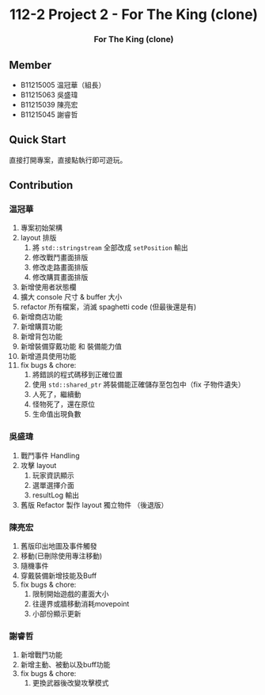 <div align="center">

# 112-2 Project 2 - For The King (clone)

### For The King (clone)

</div>


## Member
* B11215005 温冠華（組長）
* B11215063 吳盛瑋
* B11215039 陳亮宏
* B11215045 謝睿哲

## Quick Start
直接打開專案，直接點執行即可遊玩。

## Contribution

### 温冠華
1. 專案初始架構
2. layout 排版
    1. 將 `std::stringstream` 全部改成 `setPosition` 輸出
    2. 修改戰鬥畫面排版
    3. 修改走路畫面排版
    4. 修改購買畫面排版
3. 新增使用者狀態欄
4. 擴大 console 尺寸 & buffer 大小
5. refactor 所有檔案，消滅 spaghetti code (但最後還是有)
6. 新增商店功能
7. 新增購買功能
8. 新增背包功能
9. 新增裝備穿戴功能 和 裝備能力值
10. 新增道具使用功能
11. fix bugs & chore:
    1. 將錯誤的程式碼移到正確位置
    2. 使用 `std::shared_ptr` 將裝備能正確儲存至包包中（fix 子物件遺失）
    3. 人死了，繼續動
    4. 怪物死了，還在原位
    5. 生命值出現負數

### 吳盛瑋

1. 戰鬥事件 Handling
2. 攻擊 layout
    1. 玩家資訊顯示
    2. 選單選擇介面
    3. resultLog 輸出
3. 舊版 Refactor 製作 layout 獨立物件 （後退版）

### 陳亮宏
1. 舊版印出地圖及事件觸發
2. 移動(已刪除使用專注移動)
3. 隨機事件
4. 穿戴裝備新增技能及Buff
5. fix bugs & chore:
   1. 限制開始遊戲的畫面大小
   2. 往邊界或牆移動消耗movepoint
   3. 小部份顯示更新
### 謝睿哲
1. 新增戰鬥功能
2. 新增主動、被動以及buff功能
3. fix bugs & chore:
    1. 更換武器後改變攻擊模式
